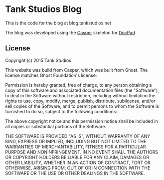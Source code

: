 # Tank Studios Blog
This is the code for the blog at blog.tankstudios.net

The blog was developed using the [Casper](https://github.com/TryGhost/Casper) skeleton for [DocPad](https://github.com/bevry/docpad)

## License

Copyright (c) 2015 Tank Studios

This website was build from Casper, which was built from Ghost.  The license matches Ghost Foundation's license:

Permission is hereby granted, free of charge, to any person
obtaining a copy of this software and associated documentation
files (the "Software"), to deal in the Software without
restriction, including without limitation the rights to use,
copy, modify, merge, publish, distribute, sublicense, and/or sell
copies of the Software, and to permit persons to whom the
Software is furnished to do so, subject to the following
conditions:

The above copyright notice and this permission notice shall be
included in all copies or substantial portions of the Software.

THE SOFTWARE IS PROVIDED "AS IS", WITHOUT WARRANTY OF ANY KIND,
EXPRESS OR IMPLIED, INCLUDING BUT NOT LIMITED TO THE WARRANTIES
OF MERCHANTABILITY, FITNESS FOR A PARTICULAR PURPOSE AND
NONINFRINGEMENT. IN NO EVENT SHALL THE AUTHORS OR COPYRIGHT
HOLDERS BE LIABLE FOR ANY CLAIM, DAMAGES OR OTHER LIABILITY,
WHETHER IN AN ACTION OF CONTRACT, TORT OR OTHERWISE, ARISING
FROM, OUT OF OR IN CONNECTION WITH THE SOFTWARE OR THE USE OR
OTHER DEALINGS IN THE SOFTWARE.